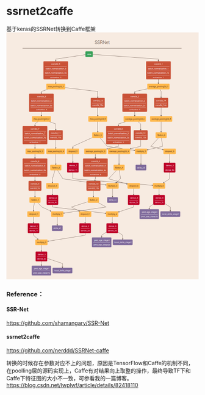 # ssrnet2caffe
基于keras的SSRNet转换到Caffe框架
![image](https://github.com/lwplw/repository_image/blob/master/%E9%80%89%E5%8C%BA_011.png)

### Reference：

#### SSR-Net
https://github.com/shamangary/SSR-Net

#### ssrnet2caffe
https://github.com/nerddd/SSRNet-caffe

转换的时候存在参数对应不上的问题，原因是TensorFlow和Caffe的机制不同，在poolling层的源码实现上，Caffe有对结果向上取整的操作，最终导致TF下和Caffe下特征图的大小不一致，可参看我的一篇博客。https://blog.csdn.net/lwplwf/article/details/82418110
